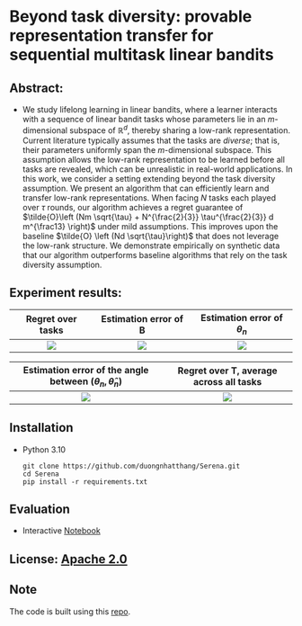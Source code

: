 # Beyond task diversity: provable representation transfer for sequential multitask linear bandits

## Abstract:
- We study lifelong learning in linear bandits, where a learner interacts with a sequence of linear bandit tasks whose parameters lie in an $m$-dimensional subspace of $\mathbb{R}^d$, thereby sharing a low-rank representation. Current literature typically assumes that the tasks are *diverse*; that is, their parameters uniformly span the $m$-dimensional subspace. This assumption allows the low-rank representation to be learned before all tasks are revealed, which can be unrealistic in real-world applications. In this work, we consider a setting extending beyond the task diversity assumption. We present an algorithm that can efficiently learn and transfer low-rank representations. When facing $N$ tasks each played over $\tau$ rounds, our algorithm achieves a regret guarantee of $\tilde{O}\left (Nm \sqrt{\tau} + N^{\frac{2}{3}} \tau^{\frac{2}{3}} d m^{\frac13} \right)$ under mild assumptions. This improves upon the baseline $\tilde{O} \left (Nd \sqrt{\tau}\right)$ that does not leverage the low-rank structure. We demonstrate empirically on synthetic data that our algorithm outperforms baseline algorithms that rely on the task diversity assumption.

## Experiment results:

**Regret over tasks**             |  **Estimation error of B** | **Estimation error of $\theta_n$**
:-------------------------:|:-------------------------:|:-------------------------:
![](https://github.com/duongnhatthang/Serena/blob/main/figures/new_reg.png)  |  ![](https://github.com/duongnhatthang/Serena/blob/main/figures/new_B.png) |  ![](https://github.com/duongnhatthang/Serena/blob/main/figures/new_theta_smooth.png)

**Estimation error of the angle between $(\theta_n, \hat{\theta}_n)$**             |  **Regret over T, average across all tasks**
:-------------------------:|:-------------------------:
![](https://github.com/duongnhatthang/Serena/blob/main/figures/new_angle_smooth.png)  |  ![](https://github.com/duongnhatthang/Serena/blob/main/figures/new_reg_T.png)


## Installation 
 -  Python 3.10

    ```
    git clone https://github.com/duongnhatthang/Serena.git
    cd Serena
    pip install -r requirements.txt
    ```

## Evaluation 
 -  Interactive [Notebook](https://github.com/duongnhatthang/Serena/blob/main/exp.ipynb)

## License: [Apache 2.0](https://github.com/duongnhatthang/meta-bandit/blob/main/LICENSE)

## Note

The code is built using this [repo](https://github.com/oh-lab/LinearBandit/tree/main).
